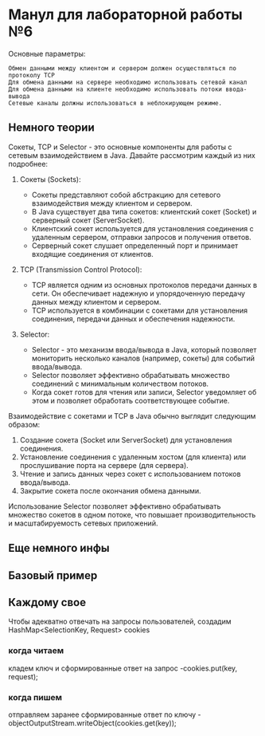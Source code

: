 # Манул для лабораторной работы №6

Основные параметры:
```
Обмен данными между клиентом и сервером должен осуществляться по протоколу TCP
Для обмена данными на сервере необходимо использовать сетевой канал
Для обмена данными на клиенте необходимо использовать потоки ввода-вывода
Сетевые каналы должны использоваться в неблокирующем режиме.
```


## Немного теории
Сокеты, TCP и Selector - это основные компоненты для работы с сетевым взаимодействием в Java. Давайте рассмотрим каждый из них подробнее:

1. Сокеты (Sockets):
   - Сокеты представляют собой абстракцию для сетевого взаимодействия между клиентом и сервером.
   - В Java существует два типа сокетов: клиентский сокет (Socket) и серверный сокет (ServerSocket).
   - Клиентский сокет используется для установления соединения с удаленным сервером, отправки запросов и получения ответов.
   - Серверный сокет слушает определенный порт и принимает входящие соединения от клиентов.

2. TCP (Transmission Control Protocol):
   - TCP является одним из основных протоколов передачи данных в сети. Он обеспечивает надежную и упорядоченную передачу данных между клиентом и сервером.
   - TCP используется в комбинации с сокетами для установления соединения, передачи данных и обеспечения надежности.

3. Selector:
   - Selector - это механизм ввода/вывода в Java, который позволяет мониторить несколько каналов (например, сокеты) для событий ввода/вывода.
   - Selector позволяет эффективно обрабатывать множество соединений с минимальным количеством потоков.
   - Когда сокет готов для чтения или записи, Selector уведомляет об этом и позволяет обработать соответствующее событие.

Взаимодействие с сокетами и TCP в Java обычно выглядит следующим образом:
1. Создание сокета (Socket или ServerSocket) для установления соединения.
2. Установление соединения с удаленным хостом (для клиента) или прослушивание порта на сервере (для сервера).
3. Чтение и запись данных через сокет с использованием потоков ввода/вывода.
4. Закрытие сокета после окончания обмена данными.

Использование Selector позволяет эффективно обрабатывать множество сокетов в одном потоке, что повышает производительность и масштабируемость сетевых приложений.


## Еще немного инфы


## Базовый пример


## Каждому свое
Чтобы адекватно отвечать на запросы пользователей, создадим HashMap<SelectionKey, Request> cookies
### когда читаем
кладем ключ и сформированные ответ на запрос
   -cookies.put(key, request);
### когда пишем
отправляем заранее сформированные ответ по ключу
   -objectOutputStream.writeObject(cookies.get(key));
